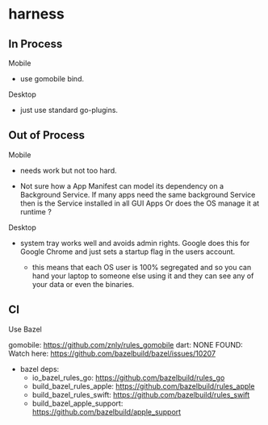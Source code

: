 # harness

## In Process

Mobile
- use gomobile bind.

Desktop
- just use standard go-plugins.

## Out of Process

Mobile

- needs work but not too hard.

- Not sure how a App Manifest can model its dependency on a Background Service. If many apps need the same background Service then is the Service installed in all GUI Apps Or does the OS manage it at runtime ?


Desktop

- system tray works well and avoids admin rights. Google does this for Google Chrome and just sets a startup flag in the users account.

	- this means that each OS user is 100% segregated and so you can hand your laptop to someone else using it and they can see any of your data or even the binaries.


## CI

Use Bazel
 
gomobile: https://github.com/znly/rules_gomobile
dart: NONE FOUND: Watch here: https://github.com/bazelbuild/bazel/issues/10207

- bazel deps:
	- io_bazel_rules_go: https://github.com/bazelbuild/rules_go
	- build_bazel_rules_apple: https://github.com/bazelbuild/rules_apple
	- build_bazel_rules_swift: https://github.com/bazelbuild/rules_swift
	- build_bazel_apple_support: https://github.com/bazelbuild/apple_support

